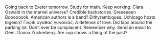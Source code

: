 Going back to Exeter tomorrow. Study for math. Keep working. Clara Oswald in the marvel universe? Credible backstories. Greeeeeen Boooooook. American authors is a band? Dithyrambiques. Uchicago hosts logeion? Γνωθι αγαθας γυναικας. A defense of love. Did laps around the parking lot. Don’t ever be complacent. Remember why. Send an email to Geer. Donna Zuckerberg. Are cop shows a thing of the past?